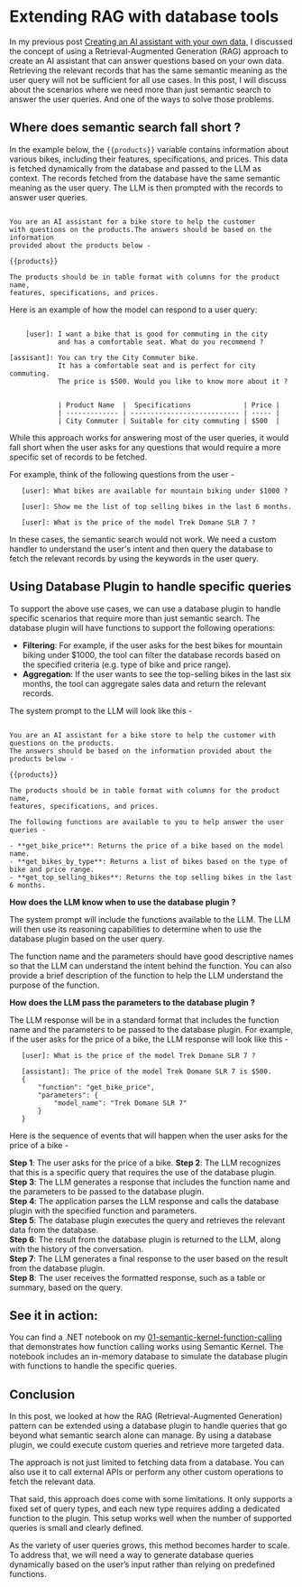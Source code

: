 # Extending RAG with database tools

In my previous post [Creating an AI assistant with your own data](https://binarytrails.com/posts/2024/04/26/rag-pattern), I discussed the concept of using a Retrieval-Augmented Generation (RAG) approach to create an AI assistant that can answer questions based on your own data. Retrieving the relevant records that has the same semantic meaning as the user query will not be sufficient for all use cases. In this post, I will discuss about the scenarios where we need more than just semantic search to answer the user queries. And one of the ways to solve those problems.

## Where does semantic search fall short ?

In the example below, the `{{products}}` variable contains information about various bikes, including their features, specifications, and prices. This data is fetched dynamically from the database and passed to the LLM as context. The records fetched from the database have the same semantic meaning as the user query. The LLM is then prompted with the records to answer user queries.

```text

You are an AI assistant for a bike store to help the customer
with questions on the products.The answers should be based on the information
provided about the products below -

{{products}}

The products should be in table format with columns for the product name,
features, specifications, and prices.

```

Here is an example of how the model can respond to a user query:

```text

    [user]: I want a bike that is good for commuting in the city
            and has a comfortable seat. What do you recommend ?

[assisant]: You can try the City Commuter bike.
            It has a comfortable seat and is perfect for city commuting.
            The price is $500. Would you like to know more about it ?


            | Product Name  |  Specifications             | Price |
            | ------------- | --------------------------- | ----- |
            | City Commuter | Suitable for city commuting | $500  |

```

While this approach works for answering most of the user queries, it would fall short when the user asks for any questions that would require a more specific set of records to be fetched.

For example, think of the following questions from the user -

```text
   [user]: What bikes are available for mountain biking under $1000 ?

```

```text
   [user]: Show me the list of top selling bikes in the last 6 months.

```

```text
   [user]: What is the price of the model Trek Domane SLR 7 ?
```

In these cases, the semantic search would not work. We need a custom handler to understand the user's intent and then query the database to fetch the relevant records by using the keywords in the user query.

## Using Database Plugin to handle specific queries

To support the above use cases, we can use a database plugin to handle specific scenarios that require more than just semantic search. The database plugin will have functions to support the following operations:

- **Filtering**: For example, if the user asks for the best bikes for mountain biking under $1000, the tool can filter the database records based on the specified criteria (e.g. type of bike and price range).
- **Aggregation**: If the user wants to see the top-selling bikes in the last six months, the tool can aggregate sales data and return the relevant records.

The system prompt to the LLM will look like this -

```text

You are an AI assistant for a bike store to help the customer with questions on the products.
The answers should be based on the information provided about the products below -

{{products}}

The products should be in table format with columns for the product name,
features, specifications, and prices.

The following functions are available to you to help answer the user queries -

- **get_bike_price**: Returns the price of a bike based on the model name.
- **get_bikes_by_type**: Returns a list of bikes based on the type of bike and price range.
- **get_top_selling_bikes**: Returns the top selling bikes in the last 6 months.

```

**How does the LLM know when to use the database plugin ?**

The system prompt will include the functions available to the LLM. The LLM will then use its reasoning capabilities to determine when to use the database plugin based on the user query.

The function name and the parameters should have good descriptive names so that the LLM can understand the intent behind the function. You can also provide a brief description of the function to help the LLM understand the purpose of the function.

**How does the LLM pass the parameters to the database plugin ?**

The LLM response will be in a standard format that includes the function name and the parameters to be passed to the database plugin. For example, if the user asks for the price of a bike, the LLM response will look like this -

```text
   [user]: What is the price of the model Trek Domane SLR 7 ?

   [assistant]: The price of the model Trek Domane SLR 7 is $500.
   {
       "function": "get_bike_price",
       "parameters": {
           "model_name": "Trek Domane SLR 7"
       }
   }
```

Here is the sequence of events that will happen when the user asks for the price of a bike -

**Step 1**: The user asks for the price of a bike.
**Step 2**: The LLM recognizes that this is a specific query that requires the use of the database plugin.  
**Step 3**: The LLM generates a response that includes the function name and the parameters to be passed to the database plugin.  
**Step 4**: The application parses the LLM response and calls the database plugin with the specified function and parameters.  
**Step 5**: The database plugin executes the query and retrieves the relevant data from the database.  
**Step 6**: The result from the database plugin is returned to the LLM, along with the history of the conversation.  
**Step 7**: The LLM generates a final response to the user based on the result from the database plugin.  
**Step 8**: The user receives the formatted response, such as a table or summary, based on the query.

## See it in action:

You can find a .NET notebook on my [01-semantic-kernel-function-calling](https://github.com/rakeshl4/ai-examples/tree/main/01-semantic-kernel-function-calling) that demonstrates how function calling works using Semantic Kernel. The notebook includes an in-memory database to simulate the database plugin with functions to handle the specific queries.

## Conclusion

In this post, we looked at how the RAG (Retrieval-Augmented Generation) pattern can be extended using a database plugin to handle queries that go beyond what semantic search alone can manage. By using a database plugin, we could execute custom queries and retrieve more targeted data.

The approach is not just limited to fetching data from a database. You can also use it to call external APIs or perform any other custom operations to fetch the relevant data.

That said, this approach does come with some limitations. It only supports a fixed set of query types, and each new type requires adding a dedicated function to the plugin. This setup works well when the number of supported queries is small and clearly defined.

As the variety of user queries grows, this method becomes harder to scale. To address that, we will need a way to generate database queries dynamically based on the user’s input rather than relying on predefined functions.
